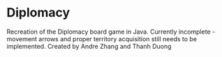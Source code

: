 # Diplomacy
Recreation of the Diplomacy board game in Java.
Currently incomplete - movement arrows and proper territory acquisition still needs to be implemented.
Created by Andre Zhang and Thanh Duong
